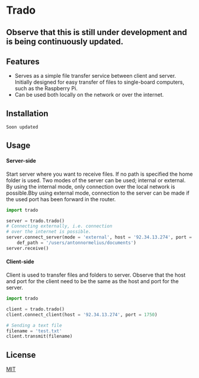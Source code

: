 # Trado
## Observe that this is still under development and is being continuously updated.

## Features
* Serves as a simple file transfer service between client and server. Initially designed for easy transfer of files to single-board computers, such as the Raspberry Pi.
* Can be used both locally on the network or over the internet.

 
## Installation
```bash
Soon updated
```
 
## Usage
#### Server-side
Start server where you want to receive files. If no path is specified the home folder is used. Two modes of the server can be used; internal or external. By using the internal mode, only connection over the local network is possible.Bby using external mode, connection to the server can be made if the used port has been forward in the router.


```python
import trado

server = trado.trado()
# Connecting externally, i.e. connection 
# over the internet is possible.
server.connect_server(mode = 'external', host = '92.34.13.274', port = 1750,
    def_path = '/users/antonnormelius/documents')
server.receive()
```
 
#### Client-side
Client is used to transfer files and folders to server. Observe that
the host and port for the client need to be the same as the host and port
for the server. 
```python
import trado

client = trado.trado()
client.connect_client(host = '92.34.13.274', port = 1750)

# Sending a text file
filename = 'test.txt'
client.transmit(filename)

```

## License
[MIT](https://choosealicense.com/licenses/mit/)
